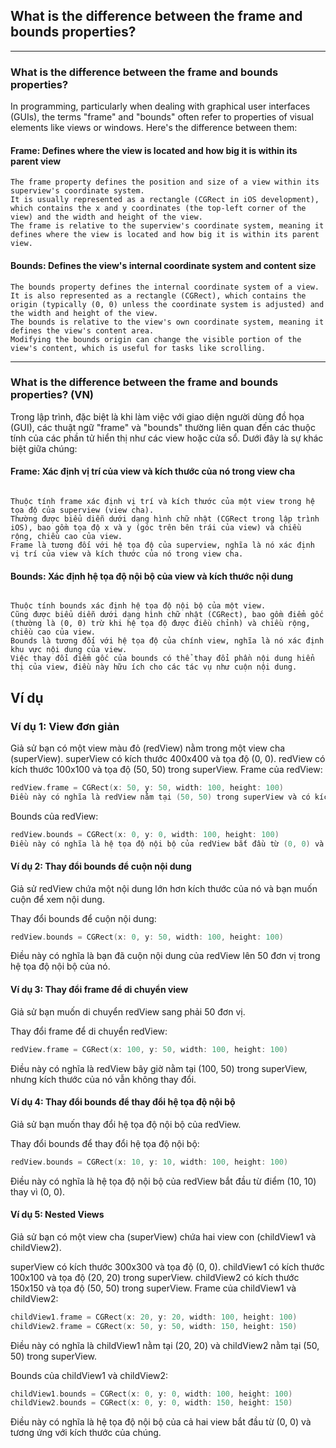 ## What is the difference between the frame and bounds properties?

---

### What is the difference between the frame and bounds properties?

In programming, particularly when dealing with graphical user interfaces (GUIs), the terms "frame" and "bounds" often refer to properties of visual elements like views or windows. Here's the difference between them:

#### Frame: Defines where the view is located and how big it is within its parent view

```Frame Property
The frame property defines the position and size of a view within its superview's coordinate system.
It is usually represented as a rectangle (CGRect in iOS development), which contains the x and y coordinates (the top-left corner of the view) and the width and height of the view.
The frame is relative to the superview's coordinate system, meaning it defines where the view is located and how big it is within its parent view.
```

#### Bounds: Defines the view's internal coordinate system and content size

```Bounds Property
The bounds property defines the internal coordinate system of a view.
It is also represented as a rectangle (CGRect), which contains the origin (typically (0, 0) unless the coordinate system is adjusted) and the width and height of the view.
The bounds is relative to the view's own coordinate system, meaning it defines the view's content area.
Modifying the bounds origin can change the visible portion of the view's content, which is useful for tasks like scrolling.
```

---

### What is the difference between the frame and bounds properties? (VN)

Trong lập trình, đặc biệt là khi làm việc với giao diện người dùng đồ họa (GUI), các thuật ngữ "frame" và "bounds" thường liên quan đến các thuộc tính của các phần tử hiển thị như các view hoặc cửa sổ. Dưới đây là sự khác biệt giữa chúng:

#### Frame: Xác định vị trí của view và kích thước của nó trong view cha

```Frame:

Thuộc tính frame xác định vị trí và kích thước của một view trong hệ tọa độ của superview (view cha).
Thường được biểu diễn dưới dạng hình chữ nhật (CGRect trong lập trình iOS), bao gồm tọa độ x và y (góc trên bên trái của view) và chiều rộng, chiều cao của view.
Frame là tương đối với hệ tọa độ của superview, nghĩa là nó xác định vị trí của view và kích thước của nó trong view cha.
```

#### Bounds: Xác định hệ tọa độ nội bộ của view và kích thước nội dung

```Bounds:

Thuộc tính bounds xác định hệ tọa độ nội bộ của một view.
Cũng được biểu diễn dưới dạng hình chữ nhật (CGRect), bao gồm điểm gốc (thường là (0, 0) trừ khi hệ tọa độ được điều chỉnh) và chiều rộng, chiều cao của view.
Bounds là tương đối với hệ tọa độ của chính view, nghĩa là nó xác định khu vực nội dung của view.
Việc thay đổi điểm gốc của bounds có thể thay đổi phần nội dung hiển thị của view, điều này hữu ích cho các tác vụ như cuộn nội dung.
```

## Ví dụ

### Ví dụ 1: View đơn giản

Giả sử bạn có một view màu đỏ (redView) nằm trong một view cha (superView).
 superView có kích thước 400x400 và tọa độ (0, 0).
 redView có kích thước 100x100 và tọa độ (50, 50) trong superView.
Frame của redView:

```swift
redView.frame = CGRect(x: 50, y: 50, width: 100, height: 100)
Điều này có nghĩa là redView nằm tại (50, 50) trong superView và có kích thước 100x100.
```

Bounds của redView:

```swift
redView.bounds = CGRect(x: 0, y: 0, width: 100, height: 100)
Điều này có nghĩa là hệ tọa độ nội bộ của redView bắt đầu từ (0, 0) và có kích thước 100x100.
```

#### Ví dụ 2: Thay đổi bounds để cuộn nội dung

Giả sử redView chứa một nội dung lớn hơn kích thước của nó và bạn muốn cuộn để xem nội dung.

Thay đổi bounds để cuộn nội dung:

```swift
redView.bounds = CGRect(x: 0, y: 50, width: 100, height: 100)
```

Điều này có nghĩa là bạn đã cuộn nội dung của redView lên 50 đơn vị trong hệ tọa độ nội bộ của nó.

#### Ví dụ 3: Thay đổi frame để di chuyển view

Giả sử bạn muốn di chuyển redView sang phải 50 đơn vị.

Thay đổi frame để di chuyển redView:

```swift
redView.frame = CGRect(x: 100, y: 50, width: 100, height: 100)
```

Điều này có nghĩa là redView bây giờ nằm tại (100, 50) trong superView, nhưng kích thước của nó vẫn không thay đổi.

#### Ví dụ 4: Thay đổi bounds để thay đổi hệ tọa độ nội bộ

Giả sử bạn muốn thay đổi hệ tọa độ nội bộ của redView.

Thay đổi bounds để thay đổi hệ tọa độ nội bộ:

```swift
redView.bounds = CGRect(x: 10, y: 10, width: 100, height: 100)
```

Điều này có nghĩa là hệ tọa độ nội bộ của redView bắt đầu từ điểm (10, 10) thay vì (0, 0).

#### Ví dụ 5: Nested Views

Giả sử bạn có một view cha (superView) chứa hai view con (childView1 và childView2).

superView có kích thước 300x300 và tọa độ (0, 0).
childView1 có kích thước 100x100 và tọa độ (20, 20) trong superView.
childView2 có kích thước 150x150 và tọa độ (50, 50) trong superView.
Frame của childView1 và childView2:

```swift
childView1.frame = CGRect(x: 20, y: 20, width: 100, height: 100)
childView2.frame = CGRect(x: 50, y: 50, width: 150, height: 150)
```

Điều này có nghĩa là childView1 nằm tại (20, 20) và childView2 nằm tại (50, 50) trong superView.

Bounds của childView1 và childView2:

```swift
childView1.bounds = CGRect(x: 0, y: 0, width: 100, height: 100)
childView2.bounds = CGRect(x: 0, y: 0, width: 150, height: 150)
```

Điều này có nghĩa là hệ tọa độ nội bộ của cả hai view bắt đầu từ (0, 0) và tương ứng với kích thước của chúng.
